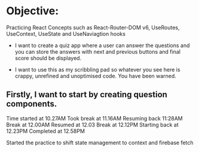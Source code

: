 # Objective:
Practicing React Concepts such as React-Router-DOM v6, UseRoutes, UseContext, UseState and UseNaviagtion hooks

- I want to create a quiz app where a user can answer the questions and you can store the answers with next and previous buttons and final score should be displayed.

- I want to use this as my scribbling pad so whatever you see here is crappy, unrefined and unoptimised code. You have been warned.

## Firstly, I want to start by creating question components.






Time started at 10.27AM Took break at 11.16AM Resuming back 11:28AM Break at 12.00AM Resumed at 12.03 Break at 12.12PM Starting back at 12.23PM Completed at 12.58PM

Started the practice to shift state management to context and firebase fetch